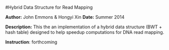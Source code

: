 #Hybrid Data Structure for Read Mapping

**Author:** John Emmons & Hongyi Xin
**Date:** Summer 2014

**Description:** This the an implementation of a hybrid data structure (BWT + hash table) designed to help speedup computations for DNA read mapping.

**Instruction**: forthcoming
